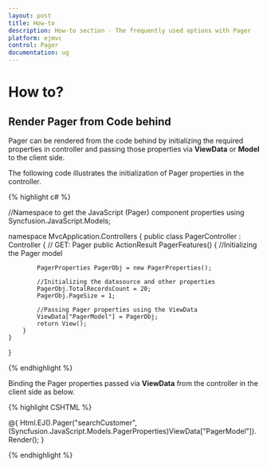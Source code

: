 ```yaml
---
layout: post
title: How-to
description: How-to section - The frequently used options with Pager 
platform: ejmvc
control: Pager
documentation: ug
---
```

# How to?

## Render Pager from Code behind

Pager can be rendered from the code behind by initializing the required properties in controller and passing those properties via **ViewData** or **Model** to the client side.

The following code illustrates the initialization of Pager properties in the controller.

{% highlight c# %}

//Namespace to get the JavaScript (Pager) component properties
using Syncfusion.JavaScript.Models;

namespace MvcApplication.Controllers
{
    public class PagerController : Controller
    {
        // GET: Pager
        public ActionResult PagerFeatures()
        {
            //Initializing the Pager model

            PagerProperties PagerObj = new PagerProperties();

            //Initializing the datasource and other properties
            PagerObj.TotalRecordsCount = 20;
            PagerObj.PageSize = 1;

            //Passing Pager properties using the ViewData
            ViewData["PagerModel"] = PagerObj;
            return View();
        }
    }
}

{% endhighlight %}

Binding the Pager properties passed via **ViewData** from the controller in the client side as below.

{% highlight CSHTML %}

@{
    Html.EJ().Pager("searchCustomer",(Syncfusion.JavaScript.Models.PagerProperties)ViewData["PagerModel"]).Render();
}

{% endhighlight %}
